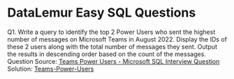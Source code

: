 # DataLemur Easy SQL Questions
Q1. Write a query to identify the top 2 Power Users who sent the highest number of messages on Microsoft Teams in August 2022. Display the IDs of these 2 users along with the total number of messages they sent. Output the results in descending order based on the count of the messages.<br />
Question Source: [Teams Power Users - Microsoft SQL Interview Question](https://datalemur.com/questions/teams-power-users) <br />
Solution: [Teams-Power-Users](https://github.com/Mahaboob-Khan/SQL/blob/main/DataLemur/Easy/Teams-Power-Users.sql) <br />

